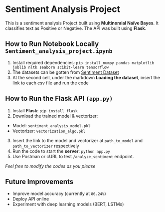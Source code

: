 # Sentiment Analysis Project

This is a sentiment analysis Project built using **Multinomial Naïve Bayes**. It classifies text as Positive or Negative. The API was built using **Flask**.

## How to Run Notebook Locally `Sentiment_analysis_project.ipynb`
1. Install required dependencies: `pip install numpy pandas matplotlib joblib nltk seaborn scikit-learn tensorflow`
2. The datasets can be gotten from  [Sentiment Dataset](https://drive.google.com/drive/folders/1Vs3IOhzfNxWzqoFqGInVuABOuEPn_MEk?usp=drive_link)
3. At the second cell, under the markdown **Loading the dataset**, insert the link to each csv file and run the code

## How to Run the Flask API `(app.py)`
1.  Install **Flask**: `pip install flask`
2.  Download the trained model & vectorizer:
- Model: `sentiment_analysis_model.pkl`
- Vectorizer: `vectorization_algo.pkl`
3. Insert the link to the model and vectorizer at `path_to_model` and `path_to_vectorizer` respectively
4. Run the code to start the **server**: `python app.py`
5. Use Postman or cURL to test `/analyze_sentiment` endpoint.


_Feel free to modify the codes as you please_

## Future Improvements
- Improve model accuracy (currently at `86.24%`)
- Deploy API online
- Experiment with deep learning models (BERT, LSTMs)

